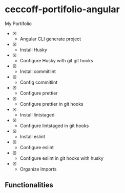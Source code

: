 # ceccoff-portifolio-angular

My Portifolio

- [x] - Angular CLI generate project
- [x] - Install Husky
- [x] - Configure Husky with git git hooks
- [x] - Install commitlint
- [x] - Config commitlint
- [x] - Configure prettier
- [x] - Configure prettier in git hooks
- [x] - Install lintstaged
- [x] - Configure lintstaged in git hooks
- [x] - Install eslint
- [x] - Configure eslint
- [x] - Configure eslint in git hooks with husky
- [x] - Organize Imports

## Functionalities
